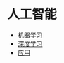 ﻿# 人工智能

- [机器学习](https://github.com/im-iron-man/summary/tree/master/%E4%BA%BA%E5%B7%A5%E6%99%BA%E8%83%BD/%E6%9C%BA%E5%99%A8%E5%AD%A6%E4%B9%A0)
- [深度学习](https://github.com/im-iron-man/summary/tree/master/%E4%BA%BA%E5%B7%A5%E6%99%BA%E8%83%BD/%E6%B7%B1%E5%BA%A6%E5%AD%A6%E4%B9%A0)
- [应用]()